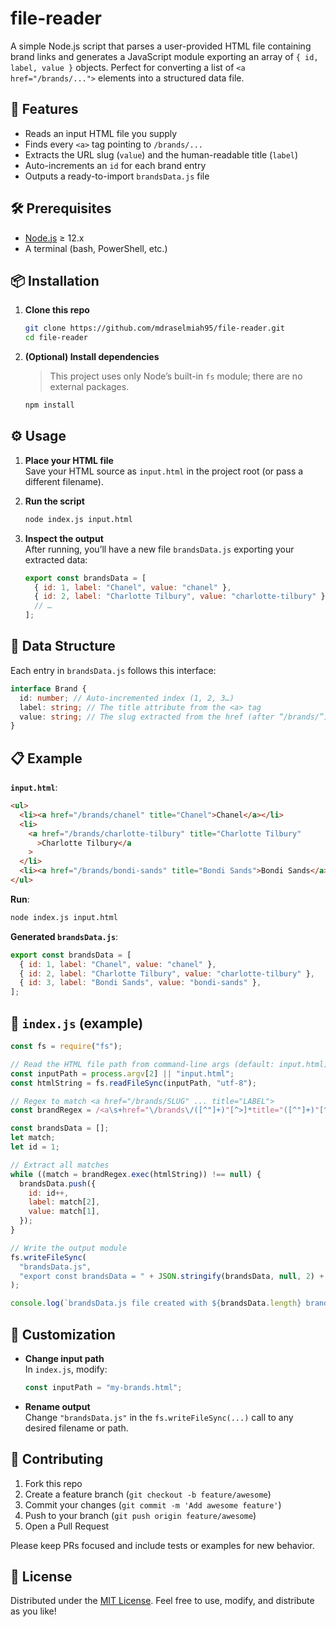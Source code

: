 # file-reader

A simple Node.js script that parses a user-provided HTML file containing brand links and generates a JavaScript module exporting an array of `{ id, label, value }` objects. Perfect for converting a list of `<a href="/brands/...">` elements into a structured data file.

## 🚀 Features

- Reads an input HTML file you supply
- Finds every `<a>` tag pointing to `/brands/...`
- Extracts the URL slug (`value`) and the human-readable title (`label`)
- Auto-increments an `id` for each brand entry
- Outputs a ready-to-import `brandsData.js` file

## 🛠️ Prerequisites

- [Node.js](https://nodejs.org/) ≥ 12.x
- A terminal (bash, PowerShell, etc.)

## 📦 Installation

1. **Clone this repo**

   ```bash
   git clone https://github.com/mdraselmiah95/file-reader.git
   cd file-reader
   ```

2. **(Optional) Install dependencies**
   > This project uses only Node’s built-in `fs` module; there are no external packages.
   ```bash
   npm install
   ```

## ⚙️ Usage

1. **Place your HTML file**  
   Save your HTML source as `input.html` in the project root (or pass a different filename).

2. **Run the script**

   ```bash
   node index.js input.html
   ```

3. **Inspect the output**  
   After running, you’ll have a new file `brandsData.js` exporting your extracted data:
   ```js
   export const brandsData = [
     { id: 1, label: "Chanel", value: "chanel" },
     { id: 2, label: "Charlotte Tilbury", value: "charlotte-tilbury" },
     // …
   ];
   ```

## 🔧 Data Structure

Each entry in `brandsData.js` follows this interface:

```ts
interface Brand {
  id: number; // Auto-incremented index (1, 2, 3…)
  label: string; // The title attribute from the <a> tag
  value: string; // The slug extracted from the href (after “/brands/”)
}
```

## 📋 Example

**`input.html`**:

```html
<ul>
  <li><a href="/brands/chanel" title="Chanel">Chanel</a></li>
  <li>
    <a href="/brands/charlotte-tilbury" title="Charlotte Tilbury"
      >Charlotte Tilbury</a
    >
  </li>
  <li><a href="/brands/bondi-sands" title="Bondi Sands">Bondi Sands</a></li>
</ul>
```

**Run**:

```bash
node index.js input.html
```

**Generated `brandsData.js`**:

```js
export const brandsData = [
  { id: 1, label: "Chanel", value: "chanel" },
  { id: 2, label: "Charlotte Tilbury", value: "charlotte-tilbury" },
  { id: 3, label: "Bondi Sands", value: "bondi-sands" },
];
```

## 📝 `index.js` (example)

```js
const fs = require("fs");

// Read the HTML file path from command-line args (default: input.html)
const inputPath = process.argv[2] || "input.html";
const htmlString = fs.readFileSync(inputPath, "utf-8");

// Regex to match <a href="/brands/SLUG" ... title="LABEL">
const brandRegex = /<a\s+href="\/brands\/([^"]+)"[^>]*title="([^"]+)"[^>]*>/g;

const brandsData = [];
let match;
let id = 1;

// Extract all matches
while ((match = brandRegex.exec(htmlString)) !== null) {
  brandsData.push({
    id: id++,
    label: match[2],
    value: match[1],
  });
}

// Write the output module
fs.writeFileSync(
  "brandsData.js",
  "export const brandsData = " + JSON.stringify(brandsData, null, 2) + ";"
);

console.log(`brandsData.js file created with ${brandsData.length} brands.`);
```

## 🔄 Customization

- **Change input path**  
  In `index.js`, modify:
  ```js
  const inputPath = "my-brands.html";
  ```
- **Rename output**  
  Change `"brandsData.js"` in the `fs.writeFileSync(...)` call to any desired filename or path.

## 🤝 Contributing

1. Fork this repo
2. Create a feature branch (`git checkout -b feature/awesome`)
3. Commit your changes (`git commit -m 'Add awesome feature'`)
4. Push to your branch (`git push origin feature/awesome`)
5. Open a Pull Request

Please keep PRs focused and include tests or examples for new behavior.

## 📄 License

Distributed under the [MIT License](LICENSE). Feel free to use, modify, and distribute as you like!
